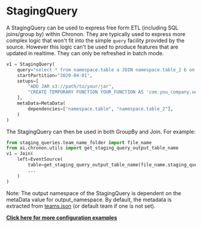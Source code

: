 # StagingQuery

A StagingQuery can be used to express free form ETL (including SQL joins/group by) within Chronon. They are typically used
to express more complex logic that won't fit into the simple `query` facility provided by the source. However this logic can't be used to produce features that are updated in realtime. They can only be refreshed in batch mode.

```python
v1 = StagingQuery(
    query="select * from namespace.table a JOIN namespace.table_2 b on a.key=b.key ",
    startPartition="2020-04-01",
    setups=[
        "ADD JAR s3://path/to/your/jar",
        "CREATE TEMPORARY FUNCTION YOUR_FUNCTION AS 'com.you_company.udf.your_team.YourUdfClass'",
    ],
    metaData=MetaData(
        dependencies=["namespace.table", "namespace.table_2"],
    )
)
```

The StagingQuery can then be used in both GroupBy and Join. For example:
```python
from staging_queries.team_name_folder import file_name
from ai.chronon.utils import get_staging_query_output_table_name
v1 = Join(
    left=EventSource(
        table=get_staging_query_output_table_name(file_name.staging_query_var_name)
        ...
    )
)
```

Note: The output namespace of the StagingQuery is dependent on the metaData value for output_namespace. By default, the 
metadata is extracted from [teams.json](https://github.com/airbnb/chronon/blob/master/api/py/test/sample/teams.json) (or default team if one is not set).

**[Click here for more configuration examples](https://github.com/airbnb/chronon/blob/master/api/py/test/sample/staging_queries)**
